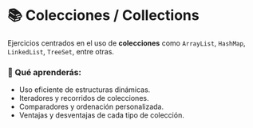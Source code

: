 # 📚 Colecciones / Collections

Ejercicios centrados en el uso de **colecciones** como `ArrayList`, `HashMap`, `LinkedList`, `TreeSet`, entre otras.

### 🎯 Qué aprenderás:
- Uso eficiente de estructuras dinámicas.  
- Iteradores y recorridos de colecciones.  
- Comparadores y ordenación personalizada.  
- Ventajas y desventajas de cada tipo de colección.
